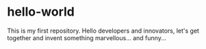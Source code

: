 # hello-world
This is my first repository.
Hello developers and innovators, let's get together and invent something marvellous... and funny...
